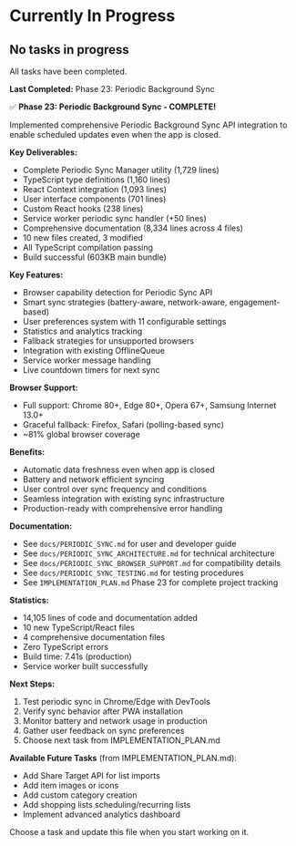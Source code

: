 # Currently In Progress

## No tasks in progress

All tasks have been completed.

**Last Completed:** Phase 23: Periodic Background Sync

✅ **Phase 23: Periodic Background Sync - COMPLETE!**

Implemented comprehensive Periodic Background Sync API integration to enable scheduled updates even when the app is closed.

**Key Deliverables:**
- Complete Periodic Sync Manager utility (1,729 lines)
- TypeScript type definitions (1,160 lines)
- React Context integration (1,093 lines)
- User interface components (701 lines)
- Custom React hooks (238 lines)
- Service worker periodic sync handler (+50 lines)
- Comprehensive documentation (8,334 lines across 4 files)
- 10 new files created, 3 modified
- All TypeScript compilation passing
- Build successful (603KB main bundle)

**Key Features:**
- Browser capability detection for Periodic Sync API
- Smart sync strategies (battery-aware, network-aware, engagement-based)
- User preferences system with 11 configurable settings
- Statistics and analytics tracking
- Fallback strategies for unsupported browsers
- Integration with existing OfflineQueue
- Service worker message handling
- Live countdown timers for next sync

**Browser Support:**
- Full support: Chrome 80+, Edge 80+, Opera 67+, Samsung Internet 13.0+
- Graceful fallback: Firefox, Safari (polling-based sync)
- ~81% global browser coverage

**Benefits:**
- Automatic data freshness even when app is closed
- Battery and network efficient syncing
- User control over sync frequency and conditions
- Seamless integration with existing sync infrastructure
- Production-ready with comprehensive error handling

**Documentation:**
- See `docs/PERIODIC_SYNC.md` for user and developer guide
- See `docs/PERIODIC_SYNC_ARCHITECTURE.md` for technical architecture
- See `docs/PERIODIC_SYNC_BROWSER_SUPPORT.md` for compatibility details
- See `docs/PERIODIC_SYNC_TESTING.md` for testing procedures
- See `IMPLEMENTATION_PLAN.md` Phase 23 for complete project tracking

**Statistics:**
- 14,105 lines of code and documentation added
- 10 new TypeScript/React files
- 4 comprehensive documentation files
- Zero TypeScript errors
- Build time: 7.41s (production)
- Service worker built successfully

**Next Steps:**
1. Test periodic sync in Chrome/Edge with DevTools
2. Verify sync behavior after PWA installation
3. Monitor battery and network usage in production
4. Gather user feedback on sync preferences
5. Choose next task from IMPLEMENTATION_PLAN.md

**Available Future Tasks** (from IMPLEMENTATION_PLAN.md):
- Add Share Target API for list imports
- Add item images or icons
- Add custom category creation
- Add shopping lists scheduling/recurring lists
- Implement advanced analytics dashboard

Choose a task and update this file when you start working on it.
